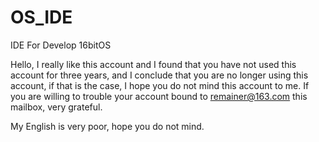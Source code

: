OS_IDE
======

IDE For Develop 16bitOS

Hello, I really like this account and I found that you have not used this account for three years, and I conclude that you are no longer using this account, if that is the case, I hope you do not mind this account to me. If you are willing to trouble your account bound to remainer@163.com this mailbox, very grateful.

My English is very poor, hope you do not mind.

